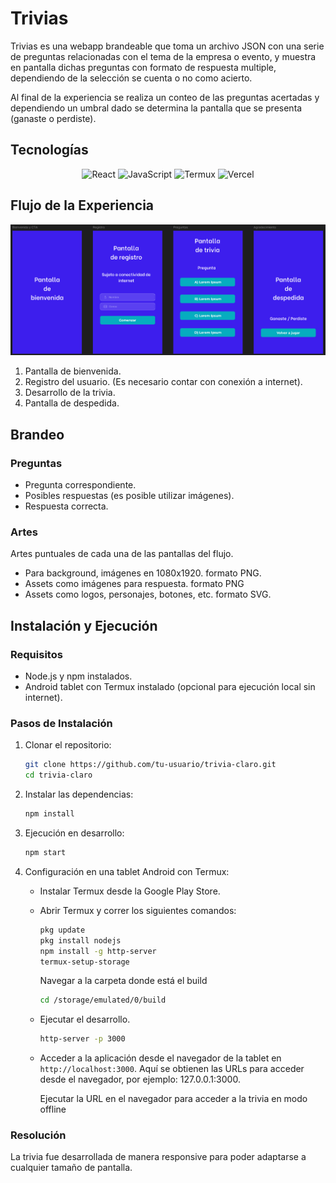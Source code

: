 # Trivias

Trivias es una webapp brandeable que toma un archivo JSON con una serie de preguntas relacionadas con el tema de la empresa o evento, y muestra en pantalla dichas preguntas con formato de respuesta multiple, dependiendo de la selección se cuenta o no como acierto.

Al final de la experiencia se realiza un conteo de las preguntas acertadas y dependiendo un umbral dado se determina la pantalla que se presenta (ganaste o perdiste).


## Tecnologías

<p align='center'>
<img alt="React" src="https://img.shields.io/badge/-React-45b8d8?style=flat-square&logo=react&logoColor=white" />
<img alt="JavaScript" src="https://img.shields.io/badge/-JavaScript-F7DF1E?style=flat-square&logo=javascript&logoColor=black" />
<img alt="Termux" src="https://img.shields.io/badge/-Termux-000000?style=flat-square&logo=android&logoColor=white" />
<img alt="Vercel" src="https://img.shields.io/badge/-Vercel-000000?style=flat-square&logo=vercel&logoColor=white" />
</p>

## Flujo de la Experiencia

![Flujo de la experiencia](/public/flujoexp.png)
1. Pantalla de bienvenida.
2. Registro del usuario. (Es necesario contar con conexión a internet).
3. Desarrollo de la trivia.
4. Pantalla de despedida.

## Brandeo

### Preguntas
* Pregunta correspondiente.
* Posibles respuestas (es posible utilizar imágenes).
* Respuesta correcta.

### Artes
Artes puntuales de cada una de las pantallas del flujo.

* Para background, imágenes en 1080x1920. formato PNG.
* Assets como imágenes para respuesta. formato PNG 
* Assets como logos, personajes, botones, etc. formato SVG.

## Instalación y Ejecución

### Requisitos

- Node.js y npm instalados.
- Android tablet con Termux instalado (opcional para ejecución local sin internet).

### Pasos de Instalación

1. Clonar el repositorio:

    ```bash
    git clone https://github.com/tu-usuario/trivia-claro.git
    cd trivia-claro
    ```

2. Instalar las dependencias:

    ```bash
    npm install
    ```

3. Ejecución en desarrollo:

    ```bash
    npm start
    ```

4.  Configuración en una tablet Android con Termux:

    - Instalar Termux desde la Google Play Store.
    - Abrir Termux y correr los siguientes comandos:

        ```bash
       pkg update
      pkg install nodejs
      npm install -g http-server
      termux-setup-storage
        ```
      Navegar a la carpeta donde está el build
   
      ```bash
      cd /storage/emulated/0/build
      ```
    - Ejecutar el desarrollo.
      ```bash
      http-server -p 3000
      ```
      
    - Acceder a la aplicación desde el navegador de la tablet en `http://localhost:3000`.
      Aquí se obtienen las URLs para acceder desde el navegador, por ejemplo: 127.0.0.1:3000.

      Ejecutar la URL en el navegador para acceder a la trivia en modo offline

### Resolución

La trivia fue desarrollada de manera responsive para poder adaptarse a cualquier tamaño de pantalla.

